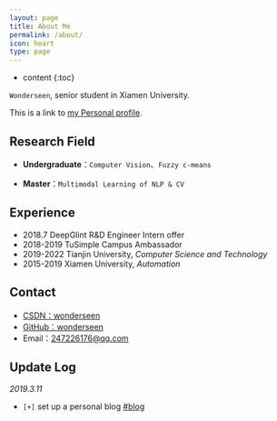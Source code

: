 ```yaml
---
layout: page
title: About Me
permalink: /about/
icon: heart
type: page
---
```


* content
{:toc}


`Wonderseen`, senior student in Xiamen University.

This is a link to [my Personal profile](https://github.com/wonderseen/wonderseen.github.io/blob/master/CV-wonderseen.pdf).

## Research Field

* **Undergraduate**：`Computer Vision`、`Fuzzy c-means`

* **Master**：`Multimodal Learning of NLP & CV`

## Experience

* 2018.7    DeepGlint R&D Engineer Intern offer
* 2018-2019 TuSimple Campus Ambassador
* 2019-2022 Tianjin University, *Computer Science and Technology*
* 2015-2019 Xiamen University, *Automation*

## Contact

* [CSDN：wonderseen](https://blog.csdn.net/wonderseen/)
* [GitHub：wonderseen](https://github.com/wonderseen)
* Email：247226176@qq.com

## Update Log

*2019.3.11*

- `[+]` set up a personal blog [#blog](https://wonderseen.github.io/)